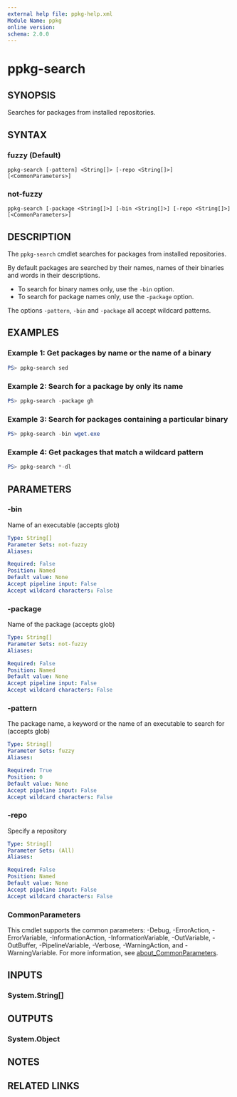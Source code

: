 ```yaml
---
external help file: ppkg-help.xml
Module Name: ppkg
online version:
schema: 2.0.0
---
```


# ppkg-search

## SYNOPSIS
Searches for packages from installed repositories.

## SYNTAX

### fuzzy (Default)
```
ppkg-search [-pattern] <String[]> [-repo <String[]>] [<CommonParameters>]
```

### not-fuzzy
```
ppkg-search [-package <String[]>] [-bin <String[]>] [-repo <String[]>] [<CommonParameters>]
```

## DESCRIPTION
The `ppkg-search` cmdlet searches for packages from installed repositories.

By default packages are searched by their names, names of their binaries and words in their descriptions.
- To search for binary names only, use the `-bin` option.
- To search for package names only, use the `-package` option.

The options `-pattern`, `-bin` and `-package` all accept wildcard patterns.

## EXAMPLES

### Example 1: Get packages by name or the name of a binary
```powershell
PS> ppkg-search sed
```

### Example 2: Search for a package by only its name
```powershell
PS> ppkg-search -package gh
```

### Example 3: Search for packages containing a particular binary
```powershell
PS> ppkg-search -bin wget.exe
```

### Example 4: Get packages that match a wildcard pattern
```powershell
PS> ppkg-search *-dl
```

## PARAMETERS

### -bin
Name of an executable (accepts glob)

```yaml
Type: String[]
Parameter Sets: not-fuzzy
Aliases:

Required: False
Position: Named
Default value: None
Accept pipeline input: False
Accept wildcard characters: False
```

### -package
Name of the package (accepts glob)

```yaml
Type: String[]
Parameter Sets: not-fuzzy
Aliases:

Required: False
Position: Named
Default value: None
Accept pipeline input: False
Accept wildcard characters: False
```

### -pattern
The package name, a keyword or the name of an executable to search for (accepts glob)

```yaml
Type: String[]
Parameter Sets: fuzzy
Aliases:

Required: True
Position: 0
Default value: None
Accept pipeline input: False
Accept wildcard characters: False
```

### -repo
Specify a repository

```yaml
Type: String[]
Parameter Sets: (All)
Aliases:

Required: False
Position: Named
Default value: None
Accept pipeline input: False
Accept wildcard characters: False
```

### CommonParameters
This cmdlet supports the common parameters: -Debug, -ErrorAction, -ErrorVariable, -InformationAction, -InformationVariable, -OutVariable, -OutBuffer, -PipelineVariable, -Verbose, -WarningAction, and -WarningVariable. For more information, see [about_CommonParameters](http://go.microsoft.com/fwlink/?LinkID=113216).

## INPUTS

### System.String[]

## OUTPUTS

### System.Object
## NOTES

## RELATED LINKS
